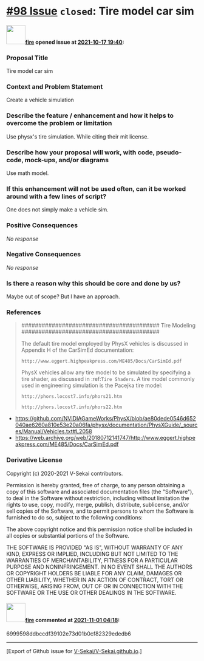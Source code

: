 # [\#98 Issue](https://github.com/V-Sekai/V-Sekai.github.io/issues/98) `closed`: Tire model car sim

#### <img src="https://avatars.githubusercontent.com/u/32321?u=c2e06a3d2b49a467aa907e54aa259516440267cc&v=4" width="50">[fire](https://github.com/fire) opened issue at [2021-10-17 19:40](https://github.com/V-Sekai/V-Sekai.github.io/issues/98):

### Proposal Title

Tire model car sim

### Context and Problem Statement

Create a vehicle simulation

### Describe the feature / enhancement and how it helps to overcome the problem or limitation

Use physx's tire simulation. While citing their mit license.

### Describe how your proposal will work, with code, pseudo-code, mock-ups, and/or diagrams

Use math model.

### If this enhancement will not be used often, can it be worked around with a few lines of script?

One does not simply make a vehicle sim.

### Positive Consequences

_No response_

### Negative Consequences

_No response_

### Is there a reason why this should be core and done by us?

Maybe out of scope? But I have an approach.

### References

> #########################################
> Tire Modeling
> #########################################
> 
> The default tire model employed by PhysX vehicles is discussed in Appendix H of the CarSimEd documentation:
> 
>     http://www.eggert.highpeakpress.com/ME485/Docs/CarSimEd.pdf
> 
> PhysX vehicles allow any tire model to be simulated by specifying a tire shader, as discussed in :ref:`Tire Shaders`.  A tire model commonly used in engineering simulation is the Pacejka tire model:
> 
>     http://phors.locost7.info/phors21.htm
> 
>     http://phors.locost7.info/phors22.htm

- https://github.com/NVIDIAGameWorks/PhysX/blob/ae80dede0546d652040ae6260a810e53e20a06fa/physx/documentation/PhysXGuide/_sources/Manual/Vehicles.txt#L2058
- https://web.archive.org/web/20180712141747/http://www.eggert.highpeakpress.com/ME485/Docs/CarSimEd.pdf




### Derivative License

Copyright (c) 2020-2021 V-Sekai contributors.

Permission is hereby granted, free of charge, to any person obtaining a copy
of this software and associated documentation files (the "Software"), to deal
in the Software without restriction, including without limitation the rights
to use, copy, modify, merge, publish, distribute, sublicense, and/or sell
copies of the Software, and to permit persons to whom the Software is
furnished to do so, subject to the following conditions:

The above copyright notice and this permission notice shall be included in all
copies or substantial portions of the Software.

THE SOFTWARE IS PROVIDED "AS IS", WITHOUT WARRANTY OF ANY KIND, EXPRESS OR
IMPLIED, INCLUDING BUT NOT LIMITED TO THE WARRANTIES OF MERCHANTABILITY,
FITNESS FOR A PARTICULAR PURPOSE AND NONINFRINGEMENT. IN NO EVENT SHALL THE
AUTHORS OR COPYRIGHT HOLDERS BE LIABLE FOR ANY CLAIM, DAMAGES OR OTHER
LIABILITY, WHETHER IN AN ACTION OF CONTRACT, TORT OR OTHERWISE, ARISING FROM,
OUT OF OR IN CONNECTION WITH THE SOFTWARE OR THE USE OR OTHER DEALINGS IN THE
SOFTWARE.


#### <img src="https://avatars.githubusercontent.com/u/32321?u=c2e06a3d2b49a467aa907e54aa259516440267cc&v=4" width="50">[fire](https://github.com/fire) commented at [2021-11-01 04:18](https://github.com/V-Sekai/V-Sekai.github.io/issues/98#issuecomment-955915511):

6999598ddbccdf39102e73d01b0cf82329ededb6


-------------------------------------------------------------------------------



[Export of Github issue for [V-Sekai/V-Sekai.github.io](https://github.com/V-Sekai/V-Sekai.github.io).]
